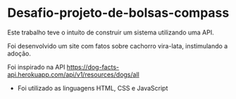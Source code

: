 # Desafio-projeto-de-bolsas-compass

Este trabalho teve o intuíto de construir um sistema utilizando uma API.

Foi desenvolvido um site com fatos sobre cachorro vira-lata, instimulando a adoção. 

Foi inspirado na API https://dog-facts-api.herokuapp.com/api/v1/resources/dogs/all

* Foi utilizado as linguagens HTML, CSS e JavaScript